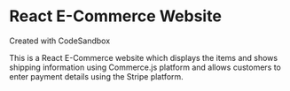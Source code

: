 # React E-Commerce Website
Created with CodeSandbox 

This is a React E-Commerce website which displays the items and shows shipping information using Commerce.js platform and allows customers to enter payment details using the Stripe platform.


